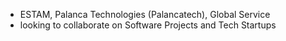 - ESTAM, Palanca Technologies (Palancatech), Global Service
- looking to collaborate on Software Projects and Tech Startups

